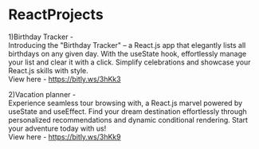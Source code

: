 # ReactProjects
1)Birthday Tracker -  
Introducing the "Birthday Tracker" – a React.js app that elegantly lists all birthdays on any given day.   With the useState hook, effortlessly manage your list and clear it with a click.   Simplify celebrations and showcase your React.js skills with style.  
View here - https://bitly.ws/3hKk3 

2)Vacation planner -  
Experience seamless tour browsing with, a React.js marvel powered by useState and useEffect.  Find your dream destination effortlessly through personalized recommendations and dynamic conditional rendering.  Start your adventure today with us!  
View here - https://bitly.ws/3hKk9
